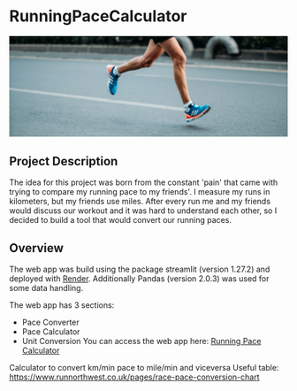 # RunningPaceCalculator
<img src="img\Running-Banner.jpg" alt="Your Image" width:640 height:426p >

## Project Description
The idea for this project was born from the constant 'pain' that came with trying to compare my running pace to my friends'. I measure my runs in kilometers, but my friends use miles. After every run me and my friends would discuss our workout and it was hard to understand each other, so I decided to build a tool that would convert our running paces. 

## Overview
The web app was build using the package streamlit (version 1.27.2) and deployed with [Render](https://render.com/). 
Additionally Pandas (version 2.0.3) was used for some data handling. 

The web app has 3 sections:
- Pace Converter
- Pace Calculator
- Unit Conversion 
You can access the web app here: [Running Pace Calculator](https://runningpacecalculator.onrender.com/)


Calculator to convert km/min pace to mile/min and viceversa 
Useful table:
https://www.runnorthwest.co.uk/pages/race-pace-conversion-chart
